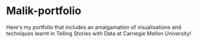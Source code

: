 # Malik-portfolio
Here's my portfolio that includes an amalgamation of visualisations and techniques learnt in Telling Stories with Data at Carnegie Mellon University!
